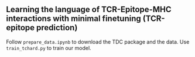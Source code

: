 ## Learning the language of TCR-Epitope-MHC interactions with minimal finetuning (TCR-epitope prediction)

Follow `prepare_data.ipynb` to download the TDC package and the data. Use `train_tchard.py` to train our model. 